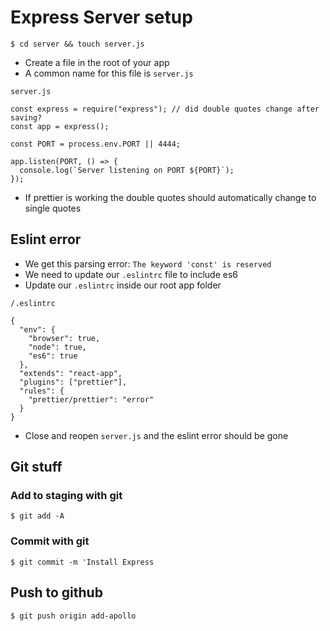 # Express Server setup
`$ cd server && touch server.js`

* Create a file in the root of your app
* A common name for this file is `server.js`

`server.js`

```
const express = require("express"); // did double quotes change after saving?
const app = express();

const PORT = process.env.PORT || 4444;

app.listen(PORT, () => {
  console.log(`Server listening on PORT ${PORT}`);
});
```

* If prettier is working the double quotes should automatically change to single quotes

## Eslint error
* We get this parsing error: `The keyword 'const' is reserved`
* We need to update our `.eslintrc` file to include es6
* Update our `.eslintrc` inside our root app folder

`/.eslintrc`

```
{
  "env": {
    "browser": true,
    "node": true,
    "es6": true
  },
  "extends": "react-app",
  "plugins": ["prettier"],
  "rules": {
    "prettier/prettier": "error"
  }
}
```

* Close and reopen `server.js` and the eslint error should be gone

## Git stuff

### Add to staging with git
`$ git add -A`

### Commit with git
`$ git commit -m 'Install Express`

## Push to github
`$ git push origin add-apollo`
